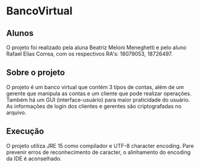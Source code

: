 # BancoVirtual
## Alunos
O projeto foi realizado pela aluna Beatriz Meloni Meneghetti e pelo aluno Rafael Elias Correa, com os respectivos RA's: 18079053, 18726497.

## Sobre o projeto
O projeto é um banco virtual que contém 3 tipos de contas, além de um gerente que manipula as contas e um cliente que pode realizar operações. Também há um GUI (interface-usuário) para maior praticidade do usuário. As informações de login dos clientes e gerentes são criptografadas no arquivo. 

## Execução
O projeto utiliza JRE 15 como compilador e UTF-8 character encoding. Pare prevenir erros de reconhecimento de caracter, o alinhamento do encoding da IDE é aconselhado.


